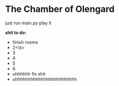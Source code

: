 # The Chamber of Olengard
<p>just run main.py play it</p>
<strong>shit to do:</strong><br/>
<ul>
<li>finish rooms</li>
  <li>2<\li>
  <li>3</li>
  <li>4</li>
  <li>5</li>
  <li>6</li>
<li>uhhhhhh fix shit</li>
<li>uhhhhhhhhhhhhhhhhhhhhhhhh</li>
</ul>
